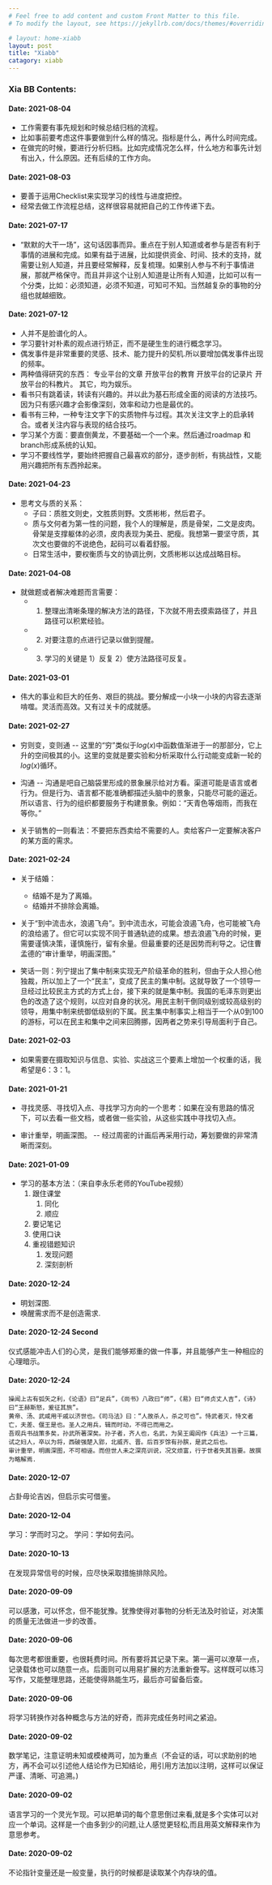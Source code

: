 ```yaml
---
# Feel free to add content and custom Front Matter to this file.
# To modify the layout, see https://jekyllrb.com/docs/themes/#overriding-theme-defaults

# layout: home-xiabb
layout: post
title: "Xiabb"
catagory: xiabb
---
```


### Xia BB Contents:

#### Date: 2021-08-04

* 工作需要有事先规划和时候总结归档的流程。
* 比如事前要考虑这件事要做到什么样的情况。指标是什么，再什么时间完成。
* 在做完的时候，要进行分析归档。比如完成情况怎么样，什么地方和事先计划有出入，什么原因。还有后续的工作方向。

#### Date: 2021-08-03

* 要善于运用Checklist来实现学习的线性与进度把控。
* 经常去做工作流程总结，这样很容易就把自己的工作传递下去。

#### Date: 2021-07-17

* “默默的大干一场”，这句话因事而异。重点在于别人知道或者参与是否有利于事情的进展和完成。如果有益于进展，比如提供资金、时间、技术的支持，就需要让别人知道，并且要经常解释，反复梳理。如果别人参与不利于事情进展，那就严格保守。而且并非这个让别人知道是让所有人知道，比如可以有一个分类，比如：必须知道，必须不知道，可知可不知。当然越复杂的事物的分组也就越细致。

#### Date: 2021-07-12

* 人并不是脸谱化的人。
* 学习要针对朴素的观点进行矫正，而不是硬生生的进行概念学习。
* 偶发事件是非常重要的灵感、技术、能力提升的契机.所以要增加偶发事件出现的频率。
* 两种值得研究的东西： 专业平台的文章 开放平台的教育 开放平台的记录片 开放平台的科教片。  其它，均为娱乐。
* 看书只有跳着读，转读有兴趣的。并以此为基石形成全面的阅读的方法技巧。因为只有感兴趣才会影像深刻，效率和动力也是最优的。
* 看书有三种，一种专注文字下的实质物件与过程。其次关注文字上的启承转合。或者关注内容与表现的结合技巧。
* 学习某个方面：要直倒黄龙，不要基础一个一个来。然后通过roadmap 和branch形成系统的认知。
* 学习不要线性学，要始终把握自己最喜欢的部分，逐步剖析，有挑战性，又能用兴趣把所有东西拎起来。


#### Date: 2021-04-23

* 思考文与质的关系：
  * 子曰：质胜文则史，文胜质则野。文质彬彬，然后君子。
  * 质与文何者为第一性的问题，我个人的理解是，质是骨架，二文是皮肉。骨架是支撑躯体的必须，皮肉表现为美丑、肥瘦。我想第一要坚守质，其次文也要做的不说绝色，起码可以看着舒服。
  * 日常生活中，要权衡质与文的协调比例，文质彬彬以达成战略目标。

#### Date: 2021-04-08

* 就做题或者解决难题而言需要：
  * 1. 整理出清晰条理的解决方法的路径，下次就不用去摸索路径了，并且路径可以积累经验。
  * 2. 对要注意的点进行记录以做到提醒。
  * 3. 学习的关键是 1）反复 2）使方法路径可反复。

#### Date: 2021-03-01

* 伟大的事业和巨大的任务、艰巨的挑战。要分解成一小块一小块的内容去逐渐啃噬。灵活而高效。又有过关卡的成就感。

#### Date: 2021-02-27

* 穷则变，变则通 -- 这里的“穷”类似于$log(x)$中函数值渐进于一的那部分，它上升的空间极其的小。这里的变就是要实验和分析采取什么行动能变成新一轮的$log(x)$循环。

* 沟通 -- 沟通是吧自己脑袋里形成的景象展示给对方看。渠道可能是语言或者行为。但是行为、语言都不能准确都描述头脑中的景象，只能尽可能的逼近。所以语言、行为的组织都要服务于构建景象。例如：“天青色等烟雨，而我在等你。”

* 关于销售的一则看法：不要把东西卖给不需要的人。卖给客户一定要解决客户的某方面的需求。

#### Date: 2021-02-24

* 关于结婚：
  * 结婚不是为了离婚。
  * 结婚并不排除会离婚。

* 关于“到中流击水，浪遏飞舟”。到中流击水，可能会浪遏飞舟，也可能被飞舟的浪给遏了。但它可以实现不同于普通轨迹的成果。想去浪遏飞舟的时候，更需要谨慎决策，谨慎施行，留有余量。但最重要的还是因势而利导之。记住曹孟德的“审计重举，明画深图。”
  
* 笑话一则：列宁提出了集中制来实现无产阶级革命的胜利，但由于众人担心他独裁，所以加上了一个“民主”，变成了民主的集中制。这就导致了一个领导一旦经过比较民主方式的方式上台，接下来的就是集中制。我国的毛泽东则更出色的改造了这个规则，以应对自身的状况。用民主制干倒同级别或较高级别的领导，用集中制来统御低级别的下属。民主集中制事实上相当于一个从0到100的游标，可以在民主和集中之间来回腾挪，因两者之势来引导局面利于自己。

#### Date: 2021-02-03

* 如果需要在摄取知识与信息、实验、实战这三个要素上增加一个权重的话，我希望是6：3：1。

#### Date: 2021-01-21

* 寻找灵感、寻找切入点、寻找学习方向的一个思考：如果在没有思路的情况下，可以去看一些文档，或者做一些实验，从这些实践中寻找切入点。

* 审计重举，明画深图。 -- 经过周密的计画后再采用行动，筹划要做的非常清晰而深刻。

#### Date: 2021-01-09

* 学习的基本方法：（来自李永乐老师的YouTube视频）
  1. 跟住课堂
     1. 同化
     2. 顺应
  2. 要记笔记
  3. 使用口诀
  4. 重视错题知识
     1. 发现问题
     2. 深刻剖析

#### Date: 2020-12-24

* 明划深图.
* 唤醒需求而不是创造需求.

#### Date: 2020-12-24 Second

仪式感能冲击人们的心灵，是我们能够郑重的做一件事，并且能够产生一种相应的心理暗示。

#### Date: 2020-12-24
  
    操闻上古有弧矢之利，《论语》曰“足兵”，《尚书》八政曰“师”，《易》曰“师贞丈人吉”，《诗》曰“王赫斯怒，爰征其旅”。
    黄帝、汤、武咸用干戚以济世也。《司马法》曰：“人故杀人，杀之可也”。恃武者灭，恃文者亡，夫差、偃王是也。圣人之用兵，辑而时动，不得已而用之。
    吾观兵书战策多矣，孙武所著深矣。孙子者，齐人也，名武，为吴王阖闾作《兵法》一十三篇，试之妇人，卒以为将，西破强楚入郢，北威齐、晋。后百岁馀有孙膑，是武之后也。
    审计重举，明画深图，不可相诬。而但世人未之深亮训说，况文烦富，行于世者失其旨要。故撰为略解焉.

#### Date: 2020-12-07

占卦毋论吉凶，但启示实可借鉴。

####  Date: 2020-12-04

学习：学而时习之。 
学问：学如何去问。

#### Date: 2020-10-13

在发现异常信号的时候，应尽快采取措施排除风险。

#### Date: 2020-09-09

可以感激，可以怀念，但不能犹豫。犹豫使得对事物的分析无法及时验证，对决策的质量无法做进一步的改善。

#### Date: 2020-09-06

每次思考都很重要，也很耗费时间。所有要将其记录下来。第一遍可以潦草一点，记录载体也可以随意一点。后面则可以用易扩展的方法重新誊写。这样既可以练习写作，又能整理思路，还能使得熟能生巧，最后亦可留备后查。

#### Date: 2020-09-06

将学习转换作对各种概念与方法的好奇，而非完成任务时间之紧迫。

#### Date: 2020-09-02
  
数学笔记，注意证明未知或模棱两可，加为重点（不会证的话，可以求助别的地方，再不会可以引述他人结论作为已知结论，用引用方法加以注明，这样可以保证严谨、清晰、可追溯。)

#### Date: 2020-09-02

语言学习的一个灵光乍现。可以把单词的每个意思倒过来看,就是多个实体可以对应一个单词。这样是一个由多到少的问题,让人感觉更轻松,而且用英文解释来作为意思参考。

#### Date: 2020-09-02

不论指针变量还是一般变量，执行的时候都是读取某个内存块的值。
